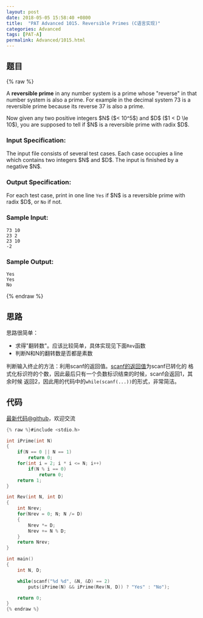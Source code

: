 ```yaml
---
layout: post
date: 2018-05-05 15:58:40 +0800
title:  "PAT Advanced 1015. Reversible Primes (C语言实现)"
categories: Advanced
tags: [PAT-A]
permalink: Advanced/1015.html
---
```


## 题目

{% raw %}<div class="ques-view"><p>A <strong>reversible prime</strong> in any number system is a prime whose "reverse" in that number system is also a prime. For example in the decimal system 73 is a reversible prime because its reverse 37 is also a prime.</p>
<p>Now given any two positive integers <span>$N$</span> (<span>$&lt; 10^5$</span>) and <span>$D$</span> (<span>$1 &lt; D \le 10$</span>), you are supposed to tell if <span>$N$</span> is a reversible prime with radix <span>$D$</span>.</p>
<h3 id="input-specification-">Input Specification:</h3>
<p>The input file consists of several test cases. Each case occupies a line which contains two integers <span>$N$</span> and <span>$D$</span>. The input is finished by a negative <span>$N$</span>.</p>
<h3 id="output-specification-">Output Specification:</h3>
<p>For each test case, print in one line <code>Yes</code> if <span>$N$</span> is a reversible prime with radix <span>$D$</span>, or <code>No</code> if not.</p>
<h3 id="sample-input-">Sample Input:</h3>
<pre><code class="lang-in">73 10
23 2
23 10
-2
</code></pre>
<h3 id="sample-output-">Sample Output:</h3>
<pre><code class="lang-out">Yes
Yes
No
</code></pre>
</div>{% endraw %}

## 思路

思路很简单：
- 求得"翻转数"。应该比较简单，具体实现见下面`Rev`函数
- 判断N和N的翻转数是否都是素数

判断输入终止的方法：利用scanf的返回值。[scanf的返回值][scanf]为scanf已转化的
格式化标识符的个数，因此最后只有一个负数标识结束的时候，scanf会返回1，其余时候
返回2，因此用的代码中的`while(scanf(...))`的形式，非常简洁。

[scanf]: http://www.cplusplus.com/reference/cstdio/scanf/

## 代码

[最新代码@github](https://github.com/OliverLew/PAT/blob/master/PATAdvanced/1015.c)，欢迎交流
```c
{% raw %}#include <stdio.h>

int iPrime(int N)
{
    if(N == 0 || N == 1)
        return 0;
    for(int i = 2; i * i <= N; i++)
        if(N % i == 0)
            return 0;
    return 1;
}

int Rev(int N, int D)
{
    int Nrev;
    for(Nrev = 0; N; N /= D)
    {    
        Nrev *= D; 
        Nrev += N % D;
    }
    return Nrev;
}

int main()
{
    int N, D;

    while(scanf("%d %d", &N, &D) == 2)
        puts(iPrime(N) && iPrime(Rev(N, D)) ? "Yes" : "No");

    return 0;
}
{% endraw %}
```
